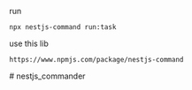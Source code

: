 run
```
npx nestjs-command run:task
```

use this lib
```
https://www.npmjs.com/package/nestjs-command
```
#   n e s t j s _ c o m m a n d e r  
 